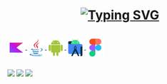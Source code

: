 <h1 align="center"> <a href="https://git.io/typing-svg"><img src="https://readme-typing-svg.herokuapp.com?font=Poppins&pause=1000&color=13F720&width=440&lines=HI%2C+I+am+Lara+Nogueira+-+ANDROID+DEVELOPER" alt="Typing SVG" /> </h1>

<div style="display: inline_block"><br>
   <img align="center" alt="Kotlin" height="30" width="40" src="https://github.com/devicons/devicon/blob/master/icons/kotlin/kotlin-original.svg">
    <img align="center" alt="Java" height="40" width="40" src="https://github.com/devicons/devicon/blob/master/icons/java/java-original.svg">
  <img align="center" alt="Android" height="40" width="40" src="https://github.com/devicons/devicon/blob/master/icons/android/android-original.svg">
  <img align="center" alt="Android-Studio" height="40" width="40" src="https://github.com/devicons/devicon/blob/master/icons/androidstudio/androidstudio-original.svg">
  <img align="center" alt="Figma" height="40" width="40" src="https://github.com/devicons/devicon/blob/master/icons/figma/figma-original.svg">
  
</div>

##

<div> 
  <a href="https://instagram.com/larag.nogueira" target="_blank"><img src="https://img.shields.io/badge/-Instagram-%23E4405F?style=for-the-badge&logo=instagram&logoColor=white" target="_blank"></a>
  <a href = "mailto:laranogueiragabi@gmail.com"><img src="https://img.shields.io/badge/Gmail-D14836?style=for-the-badge&logo=gmail&logoColor=white" target="_blank"></a>
  <a href="https://www.linkedin.com/in/lara-nogueira-b6b83322a" target="_blank"><img src="https://img.shields.io/badge/-LinkedIn-%230077B5?style=for-the-badge&logo=linkedin&logoColor=white" target="_blank"></a> 
  
</div>
